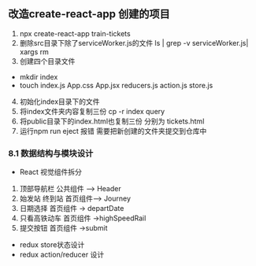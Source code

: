 ## 改造create-react-app 创建的项目
1. npx create-react-app train-tickets
2. 删除src目录下除了serviceWorker.js的文件 ls | grep -v serviceWorker.js| xargs rm
3. 创建四个目录文件 
+ mkdir index
+ touch index.js App.css App.jsx reducers.js action.js store.js

4. 初始化index目录下的文件
5. 将index文件夹内容复制三份 cp -r index query
6. 将public目录下的index.html也复制三份 分别为 tickets.html
7. 运行npm run eject 报错  需要把新创建的文件夹提交到仓库中

### 8.1 数据结构与模块设计
+ React 视觉组件拆分
1. 顶部导航栏 公共组件 --> Header
2. 始发站 终到站 首页组件--> Journey
3. 日期选择 首页组件 -> departDate
4. 只看高铁动车 首页组件 ->highSpeedRail
5. 提交按钮 首页组件 ->submit
+ redux store状态设计
+ redux action/reducer 设计


